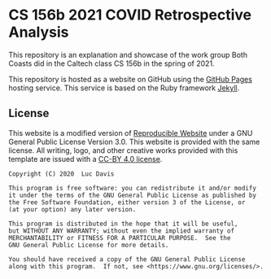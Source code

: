 # CS 156b 2021 COVID Retrospective Analysis
This repository is an explanation and showcase of the work group Both Coasts did in the Caltech
class CS 156b in the spring of 2021.

This repository is hosted as a website on GitHub using the
[GitHub Pages]() hosting service. This service is based on the Ruby framework
[Jekyll]().

## License
This website is a modified version of [Reproducible Website](https://github.com/gchure/reproducible_website) 
under a GNU General Public License Version 3.0. This website is provided with the same 
license. All writing, logo, and other creative works provided with this template are
issued with a [CC-BY 4.0 license](https://creativecommons.org/licenses/by/4.0/).


```
Copyright (C) 2020  Luc Davis 

This program is free software: you can redistribute it and/or modify
it under the terms of the GNU General Public License as published by
the Free Software Foundation, either version 3 of the License, or
(at your option) any later version.

This program is distributed in the hope that it will be useful,
but WITHOUT ANY WARRANTY; without even the implied warranty of
MERCHANTABILITY or FITNESS FOR A PARTICULAR PURPOSE.  See the
GNU General Public License for more details.

You should have received a copy of the GNU General Public License
along with this program.  If not, see <https://www.gnu.org/licenses/>.
```
